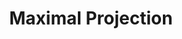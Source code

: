 ---
title: "Maximal Projection"

categories: ['']

tags: ['Maximal', 'Projection']

arwords: 'الإسقاط الأقصى'

arexps: []

enwords: ['Maximal Projection']

enexps: []

arlexicons: 'س'

enlexicons: 'M'

authors: ['Ruqayya Roshdy']

translators: ['']

citations: 'مقدمة في حوسبة اللغة العربية'

sources: 'مركز الملك عبدالله بن عبدالعزيز الدولي لخدمة اللغة العربية'

slug: ""
---